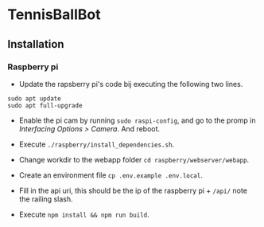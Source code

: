 # TennisBallBot

## Installation 

### Raspberry pi

* Update the rapsberry pi's code bij executing the following two lines.

```
sudo apt update
sudo apt full-upgrade
```

* Enable the pi cam by running `sudo raspi-config`, and go to the promp in _Interfacing Options > Camera_. And reboot.

* Execute `./raspberry/install_dependencies.sh`.

* Change workdir to the webapp folder `cd raspberry/webserver/webapp`.

* Create an environment file `cp .env.example .env.local`.

* Fill in the api uri, this should be the ip of the raspberry pi + `/api/` note the railing slash.

* Execute `npm install && npm run build`.